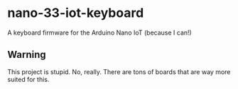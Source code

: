 # nano-33-iot-keyboard
A keyboard firmware for the Arduino Nano IoT (because I can!)

## Warning

This project is stupid. No, really. There are tons of boards that are way more suited for this.
